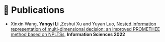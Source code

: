 # 📝 Publications 

- Xinxin Wang, **Yangyi Li** ,Zeshui Xu and Yuyan Luo, [Nested information representation of multi-dimensional
decision: an improved PROMETHEE method based on NPLTSs](), **Information Sciences 2022**
